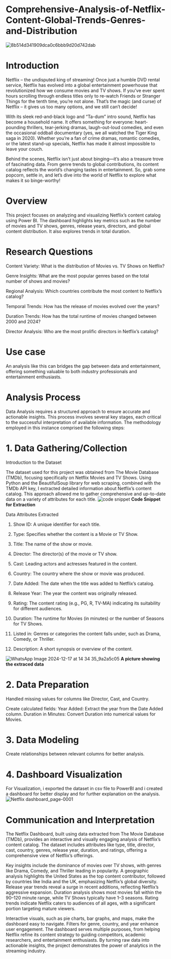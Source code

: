 # Comprehensive-Analysis-of-Netflix-Content-Global-Trends-Genres-and-Distribution
![8b514d341909dca0c6bbb9d20d742dab](https://github.com/user-attachments/assets/fbc35650-b03b-44fc-ab20-a01e574c3dd6)

# Introduction

Netflix – the undisputed king of streaming! Once just a humble DVD rental service, Netflix has evolved into a global entertainment powerhouse that revolutionized how we consume movies and TV shows. If you’ve ever spent hours scrolling through endless titles only to re-watch Friends or Stranger Things for the tenth time, you’re not alone. That’s the magic (and curse) of Netflix – it gives us too many options, and we still can’t decide!

With its sleek red-and-black logo and “Ta-dum” intro sound, Netflix has become a household name. It offers something for everyone: heart-pounding thrillers, tear-jerking dramas, laugh-out-loud comedies, and even the occasional oddball documentary (yes, we all watched the Tiger King saga in 2020). Whether you’re a fan of crime dramas, romantic comedies, or the latest stand-up specials, Netflix has made it almost impossible to leave your couch.

Behind the scenes, Netflix isn’t just about binging—it’s also a treasure trove of fascinating data. From genre trends to global contributions, its content catalog reflects the world’s changing tastes in entertainment. So, grab some popcorn, settle in, and let’s dive into the world of Netflix to explore what makes it so binge-worthy!

# Overview

This project focuses on analyzing and visualizing Netflix’s content catalog using Power BI. The dashboard highlights key metrics such as the number of movies and TV shows, genres, release years, directors, and global content distribution. It also explores trends in total duration.

# Research Questions

Content Variety: What is the distribution of Movies vs. TV Shows on Netflix?

Genre Insights: What are the most popular genres based on the total number of shows and movies?

Regional Analysis: Which countries contribute the most content to Netflix’s catalog?

Temporal Trends: How has the release of movies evolved over the years?

Duration Trends: How has the total runtime of movies changed between 2000 and 2024?

Director Analysis: Who are the most prolific directors in Netflix’s catalog?

# Use case
An analysis like this can bridges the gap between data and entertainment, offering something valuable to both industry professionals and entertainment enthusiasts.

# Analysis Process
Data Analysis requires a structured approach to ensure accurate and actionable insights. This process involves several key stages, each critical to the successful interpretation of available information. The methodology employed in this instance comprised the following steps:
# 1. Data Gathering/Collection
Introduction to the Dataset

The dataset used for this project was obtained from The Movie Database (TMDb), focusing specifically on Netflix Movies and TV Shows. Using Python and the BeautifulSoup library for web scraping, combined with the TMDb API key, I extracted detailed information about Netflix’s content catalog. This approach allowed me to gather comprehensive and up-to-date data on a variety of attributes for each title.
![code snippet](https://github.com/user-attachments/assets/e322200b-5d42-4b29-81c5-a21ee7a38fef)
**Code Snippet for Extraction**

Data Attributes Extracted

1. Show ID: A unique identifier for each title.

2. Type: Specifies whether the content is a Movie or TV Show.

3. Title: The name of the show or movie.

4. Director: The director(s) of the movie or TV show.

5. Cast: Leading actors and actresses featured in the content.

6. Country: The country where the show or movie was produced.

7. Date Added: The date when the title was added to Netflix’s catalog.

8. Release Year: The year the content was originally released.

9. Rating: The content rating (e.g., PG, R, TV-MA) indicating its suitability for different audiences.

10. Duration: The runtime for Movies (in minutes) or the number of Seasons for TV Shows.

11. Listed in: Genres or categories the content falls under, such as Drama, Comedy, or Thriller.

12. Description: A short synopsis or overview of the content.

![WhatsApp Image 2024-12-17 at 14 34 35_9a2a5c05](https://github.com/user-attachments/assets/6551ad6d-1de6-475d-9805-9dae5cd300a8)
**A picture showing the extraced data**

# 2. Data Preparation

Handled missing values for columns like Director, Cast, and Country.

Create calculated fields:
Year Added: Extract the year from the Date Added column.
Duration in Minutes: Convert Duration into numerical values for Movies.

# 3. Data Modeling
Create relationships between relevant columns for better analysis.

# 4. Dashboard Visualization
For Visualization, i exported the dataset in csv file to PowerBI and i created a dashboard for better display and for further explanation on the analysis.
![Netflix dashboard_page-0001](https://github.com/user-attachments/assets/746625f7-dfcc-494a-9d78-4712b062a480)

# Communication and Interpretation

The Netflix Dashboard, built using data extracted from The Movie Database (TMDb), provides an interactive and visually engaging analysis of Netflix’s content catalog. The dataset includes attributes like type, title, director, cast, country, genres, release year, duration, and ratings, offering a comprehensive view of Netflix’s offerings.

Key insights include the dominance of movies over TV shows, with genres like Drama, Comedy, and Thriller leading in popularity. A geographic analysis highlights the United States as the top content contributor, followed by countries like India and the UK, emphasizing Netflix’s global diversity. Release year trends reveal a surge in recent additions, reflecting Netflix’s aggressive expansion. Duration analysis shows most movies fall within the 90–120 minute range, while TV Shows typically have 1–3 seasons. Rating trends indicate Netflix caters to audiences of all ages, with a significant portion targeting mature viewers.

Interactive visuals, such as pie charts, bar graphs, and maps, make the dashboard easy to navigate. Filters for genre, country, and year enhance user engagement. The dashboard serves multiple purposes, from helping Netflix refine its content strategy to guiding competitors, academic researchers, and entertainment enthusiasts. By turning raw data into actionable insights, the project demonstrates the power of analytics in the streaming industry.













